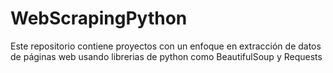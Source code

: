 # WebScrapingPython
Este repositorio contiene proyectos con un enfoque en extracción de datos de páginas web usando librerias de python como BeautifulSoup y Requests
